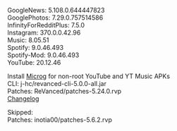 GoogleNews: 5.108.0.644447823  
GooglePhotos: 7.29.0.757514586  
InfinityForRedditPlus: 7.5.0  
Instagram: 370.0.0.42.96  
Music: 8.05.51  
Spotify: 9.0.46.493  
Spotify-Mod: 9.0.46.493  
YouTube: 20.12.46  

Install [Microg](https://github.com/ReVanced/GmsCore/releases) for non-root YouTube and YT Music APKs  
CLI: j-hc/revanced-cli-5.0.0-all.jar  
Patches: ReVanced/patches-5.24.0.rvp  
[Changelog](https://github.com/ReVanced/revanced-patches/releases/tag/v5.24.0)  

Skipped:  
Patches: inotia00/patches-5.6.2.rvp      
